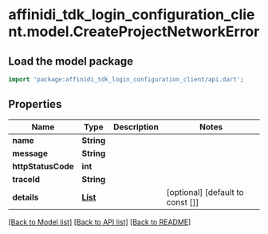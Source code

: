 # affinidi_tdk_login_configuration_client.model.CreateProjectNetworkError

## Load the model package

```dart
import 'package:affinidi_tdk_login_configuration_client/api.dart';
```

## Properties

| Name               | Type                                                                                | Description | Notes                            |
| ------------------ | ----------------------------------------------------------------------------------- | ----------- | -------------------------------- |
| **name**           | **String**                                                                          |             |
| **message**        | **String**                                                                          |             |
| **httpStatusCode** | **int**                                                                             |             |
| **traceId**        | **String**                                                                          |             |
| **details**        | [**List<InvalidParameterErrorDetailsInner>**](InvalidParameterErrorDetailsInner.md) |             | [optional] [default to const []] |

[[Back to Model list]](../README.md#documentation-for-models) [[Back to API list]](../README.md#documentation-for-api-endpoints) [[Back to README]](../README.md)
